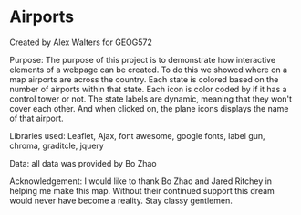 # Airports
Created by Alex Walters for GEOG572

Purpose: The purpose of this project is to demonstrate how interactive elements of a webpage can be created. To do this we showed where on a map airports are across the country. Each state is colored based on the number of airports within that state. Each icon is color coded by if it has a control tower or not. The state labels are dynamic, meaning that they won't cover each other. And when clicked on, the plane icons displays the name of that airport. 

Libraries used: Leaflet, Ajax, font awesome, google fonts, label gun, chroma, graditcle, jquery

Data: all data was provided by Bo Zhao

Acknowledgement: I would like to thank Bo Zhao and Jared Ritchey in helping me make this map. Without their continued support this dream would never have become a reality. Stay classy gentlemen.
